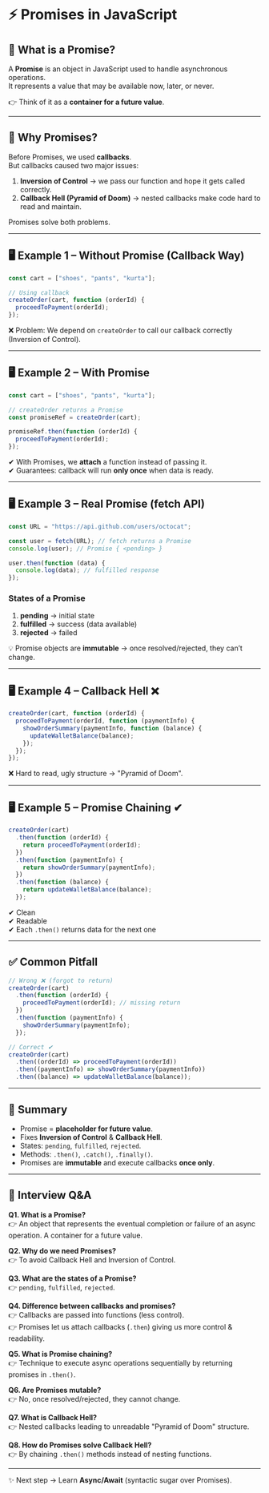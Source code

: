 # ⚡ Promises in JavaScript

## 📌 What is a Promise?
A **Promise** is an object in JavaScript used to handle asynchronous operations.  
It represents a value that may be available now, later, or never.

👉 Think of it as a **container for a future value**.

---

## 🚀 Why Promises?
Before Promises, we used **callbacks**.  
But callbacks caused two major issues:  

1. **Inversion of Control** → we pass our function and hope it gets called correctly.  
2. **Callback Hell (Pyramid of Doom)** → nested callbacks make code hard to read and maintain.  

Promises solve both problems.

---

## 🖥️ Example 1 – Without Promise (Callback Way)
```js
const cart = ["shoes", "pants", "kurta"];

// Using callback
createOrder(cart, function (orderId) {
  proceedToPayment(orderId);
});
```

❌ Problem: We depend on `createOrder` to call our callback correctly (Inversion of Control).  

---

## 🖥️ Example 2 – With Promise
```js
const cart = ["shoes", "pants", "kurta"];

// createOrder returns a Promise
const promiseRef = createOrder(cart);

promiseRef.then(function (orderId) {
  proceedToPayment(orderId);
});
```

✔ With Promises, we **attach** a function instead of passing it.  
✔ Guarantees: callback will run **only once** when data is ready.  

---

## 🖥️ Example 3 – Real Promise (fetch API)
```js
const URL = "https://api.github.com/users/octocat";

const user = fetch(URL); // fetch returns a Promise
console.log(user); // Promise { <pending> }

user.then(function (data) {
  console.log(data); // fulfilled response
});
```

### States of a Promise
1. **pending** → initial state  
2. **fulfilled** → success (data available)  
3. **rejected** → failed  

💡 Promise objects are **immutable** → once resolved/rejected, they can’t change.

---

## 🖥️ Example 4 – Callback Hell ❌
```js
createOrder(cart, function (orderId) {
  proceedToPayment(orderId, function (paymentInfo) {
    showOrderSummary(paymentInfo, function (balance) {
      updateWalletBalance(balance);
    });
  });
});
```

❌ Hard to read, ugly structure → "Pyramid of Doom".

---

## 🖥️ Example 5 – Promise Chaining ✔
```js
createOrder(cart)
  .then(function (orderId) {
    return proceedToPayment(orderId);
  })
  .then(function (paymentInfo) {
    return showOrderSummary(paymentInfo);
  })
  .then(function (balance) {
    return updateWalletBalance(balance);
  });
```

✔ Clean  
✔ Readable  
✔ Each `.then()` returns data for the next one  

---

## ✅ Common Pitfall
```js
// Wrong ❌ (forgot to return)
createOrder(cart)
  .then(function (orderId) {
    proceedToPayment(orderId); // missing return
  })
  .then(function (paymentInfo) {
    showOrderSummary(paymentInfo);
  });

// Correct ✔
createOrder(cart)
  .then((orderId) => proceedToPayment(orderId))
  .then((paymentInfo) => showOrderSummary(paymentInfo))
  .then((balance) => updateWalletBalance(balance));
```

---

## 📌 Summary
- Promise = **placeholder for future value**.  
- Fixes **Inversion of Control** & **Callback Hell**.  
- States: `pending`, `fulfilled`, `rejected`.  
- Methods: `.then()`, `.catch()`, `.finally()`.  
- Promises are **immutable** and execute callbacks **once only**.  

---

## 🎯 Interview Q&A

**Q1. What is a Promise?**  
👉 An object that represents the eventual completion or failure of an async operation. A container for a future value.  

**Q2. Why do we need Promises?**  
👉 To avoid Callback Hell and Inversion of Control.  

**Q3. What are the states of a Promise?**  
👉 `pending`, `fulfilled`, `rejected`.  

**Q4. Difference between callbacks and promises?**  
👉 Callbacks are passed into functions (less control).  
👉 Promises let us attach callbacks (`.then`) giving us more control & readability.  

**Q5. What is Promise chaining?**  
👉 Technique to execute async operations sequentially by returning promises in `.then()`.  

**Q6. Are Promises mutable?**  
👉 No, once resolved/rejected, they cannot change.  

**Q7. What is Callback Hell?**  
👉 Nested callbacks leading to unreadable "Pyramid of Doom" structure.  

**Q8. How do Promises solve Callback Hell?**  
👉 By chaining `.then()` methods instead of nesting functions.  

---

✨ Next step → Learn **Async/Await** (syntactic sugar over Promises).
